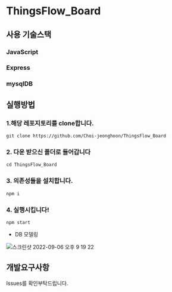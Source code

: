 # ThingsFlow_Board

## 사용 기술스택

### JavaScript

### Express

### mysqlDB

## 실행방법

### 1.해당 레포지토리를 clone합니다.

```shell
git clone https://github.com/Choi-jeonghoon/ThingsFlow_Board
```

### 2. 다운 받으신 폴더로 들어갑니다

```shell
cd ThingsFlow_Board
```

### 3. 의존성들을 설치합니다.

```shell
npm i
```

### 4. 실행시킵니다!

```shell
npm start
```


- DB 모델링

![스크린샷 2022-09-06 오후 9 19 22](https://user-images.githubusercontent.com/68211978/188787969-f259548f-a340-49ef-bc9f-e8a0568ccc16.png)

## 개발요구사항
Issues를 확인부탁드립니다.



